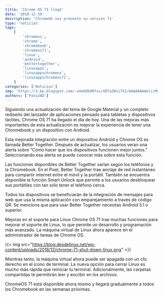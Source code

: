 ```yaml
---
title: 'Chrome OS 71 llegó'
date: '2018-12-19'
description: 'ChromeOS nos presento su version 71'
type: 'noticias'
tags:
    [
        'chromeos',
        'chrome',
        'chromebook',
        'chromeos71',
        'linux',
        'android',
        'bettertogether',
        'linuxapps',
        'linuxappschromeos',
        'linuxappschromeos71',
    ]
categories: ['Noticias']
img: 'https://3.bp.blogspot.com/-oXe60kHRfxs/XDTaZWs1fXI/AAAAAAAAelc/My3LKt4kEyA8eBxzDHDR2QdWFVb7rjASACLcBGAs/s1600/ChromeOS-71_patojad.jpg'
authors: ['PatoJAD']
---
```


Siguiendo una actualización del tema de Google Material y un completo rediseño del lanzador de aplicaciones pensado para tabletas y dispositivos táctiles, Chrome OS 71 ha llegado el día de hoy. Una de las mejoras más importantes de esta actualización es mejorar la experiencia de tener una Chromebook y un dispositivo con Android.

Esta mejorada integración entre un dispositivo Android y Chrome OS es llamada Better Together. Después de actualizar, los usuarios veran una alerta sobre “Cómo hacer que los dispositivos funcionen mejor juntos.” Seleccionando esa alerta se puede conocer más sobre esta función.

Las funciones disponibles de Better Together varían según los teléfonos y la Chromebook. En el Pixel, Better Together trae anclaje de red instantáneo para compartir internet entre el móvil y la portátil. También se encuentra disponible la función Smart Unlock que permite a los usuarios desbloquear sus portátiles con tan sólo tener el teléfono cerca.

Todos los dispositivos se beneficiarán de la integración de mensajes para web que usa la misma aplicación con emparejamiento a través de código QR. Se menciona que para usar Better Together necesitas Android 5.1 o superior.

Mejoras en el soporte para Linux
Chrome OS 71 trae muchas funciones para mejorar el soporte de Linux, lo que permite un desarrollo y programación más avanzado. La máquina virtual de Linux ahora aparece en el administrador de tareas de Chrome OS.

{{< img src="https://blog.desdelinux.net/wp-content/uploads/2018/12/chrome-71-shut-down-linux.png" >}}

Mientras tanto, la máquina virtual ahora puede ser apagada con un clic derecho en el icono de terminal. La nueva opción para cerrar Linux es mucho más rápida que reiniciar tu terminal. Adicionalmente, las carpetas compartidas te permitirán leer y escribir en los archivos.

ChromeOS 71 está disponible ahora mismo y llegará gradualmente a todos los Chromebook en las semanas próximas.
